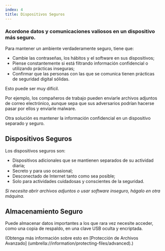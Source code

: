 ```yaml
---
index: 4
title: Dispositivos Seguros
---
```

### Acordone datos y comunicaciones valiosos en un dispositivo más seguro.

Para mantener un ambiente verdaderamente seguro, tiene que:

*   Cambie las contraseñas, los hábitos y el software en sus dispositivos;
*  Piense constantemente si está filtrando información confidencial o utilizando prácticas inseguras;
*  Confirmar que las personas con las que se comunica tienen prácticas de seguridad digital sólidas.

Esto puede ser muy difícil.

Por ejemplo, los compañeros de trabajo pueden enviarle archivos adjuntos de correo electrónico, aunque sepa que sus adversarios podrían hacerse pasar por ellos y enviarle malware.

Otra solución es mantener la información confidencial en un dispositivo separado y seguro.

## Dispositivos Seguros

Los dispositivos seguros son:

* Dispositivos adicionales que se mantienen separados de su actividad diaria;
* Secreto y para uso ocasional;
* Desconectado de Internet tanto como sea posible;
* Solo para actividades cuidadosas y conscientes de la seguridad.

*Si necesita abrir archivos adjuntos o usar software inseguro, hágalo en otra máquina.*

## Almacenamiento Seguro

Puede almacenar datos importantes a los que rara vez necesite acceder, como una copia de respaldo, en una clave USB oculta y encriptada.

(Obtenga más información sobre esto en [Protección de Archivos Avanzado] (umbrella://information/protecting-files/advanced).)